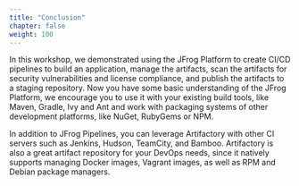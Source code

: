 ```yaml
---
title: "Conclusion"
chapter: false
weight: 100
---
```


In this workshop, we demonstrated using the JFrog Platform to create CI/CD pipelines to build an application, manage the artifacts, scan the artifacts for security vulnerabilities and license compliance, and publish the artifacts to a staging repository.
Now you have some basic understanding of the JFrog Platform, we encourage you to use it with your existing build tools, like Maven, Gradle, Ivy and Ant and work with packaging systems of other development platforms, like NuGet, RubyGems or NPM.

In addition to JFrog Pipelines, you can leverage Artifactory with other CI servers such as Jenkins, Hudson, TeamCity, and Bamboo.
Artifactory is also a great artifact repository for your DevOps needs, since it natively
supports managing Docker images, Vagrant images, as well as RPM and Debian package managers.